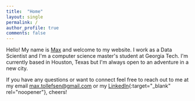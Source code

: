 ```yaml
---
title:  "Home"
layout: single
permalink: /
author_profile: true
comments: false
---
```


Hello! My name is [Max](/about-me/) and welcome to my website. I work as a Data Scientist and I'm a computer science master's student at Georgia Tech. I'm currently based in Houston, Texas but I'm always open to an adventure in a new city.

If you have any questions or want to connect feel free to reach out to me at my email [max.tollefsen@gmail.com](mailto:max.tollefsen@gmail.com) or my [LinkedIn](https://www.linkedin.com/in/max-tollefsen/){:target="_blank" rel="noopener"}, cheers!
